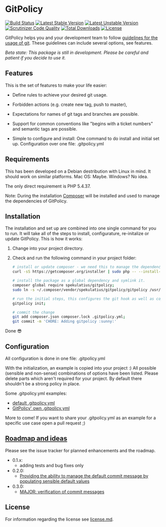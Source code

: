 GitPolicy
=========

[![Build Status](https://api.travis-ci.org/spekulatius/GitPolicy.svg?branch=master)](https://travis-ci.org/spekulatius/GitPolicy)
[![Latest Stable Version](https://poser.pugx.org/spekulatius/gitpolicy/version.svg)](https://github.com/spekulatius/gitpolicy/releases)
[![Latest Unstable Version](https://poser.pugx.org/spekulatius/gitpolicy/v/unstable.svg)](https://packagist.org/packages/spekulatius/gitpolicy)
[![Scrutinizer Code Quality](https://img.shields.io/scrutinizer/g/spekulatius/gitpolicy.svg)](https://scrutinizer-ci.com/g/spekulatius/gitpolicy?branch=master)
[![Total Downloads](https://poser.pugx.org/spekulatius/gitpolicy/downloads.svg)](https://packagist.org/packages/spekulatius/gitpolicy)
[![License](https://poser.pugx.org/spekulatius/gitpolicy/license.svg)](https://github.com/spekulatius/gitpolicy/blob/master/license.md)

GitPolicy helps you and your development team to follow [guidelines for the usage of git](https://github.com/spekulatius/gitpolicy). These guidelines can include several options, see features.

*Beta state: This package is still in development. Please be careful and patient if you decide to use it.*


Features
--------

This is the set of features to make your life easier:

 * Define rules to achieve your desired git usage.

  * Forbidden actions (e.g. create new tag, push to master),

  * Expectations for names of git tags and branches are possible.

  * Support for common conventions like "begins with a ticket numbers" and semantic tags are possible.

 * Simple to configure and install: One command to do install and initial set up. Configuration over one file: .gitpolicy.yml


Requirements
------------

This has been developed on a Debian destribution with Linux in mind. It should work on similar platforms. Mac OS: Maybe. Windows? No idea.

The only direct requirement is PHP 5.4.37.

Note: During the installation [Composer](https://getcomposer.org) will be installed and used to manage the dependencies of GitPolicy.


Installation
------------

The installation and set up are combined into one single command for you to run. It will take all of the steps to install, configurature, re-initalize or update GitPolicy. This is how it works:

1. Change into your project directory.

2. Check and run the following command in your project folder:

    ```bash
    # install or update composer - we need this to manage the dependencies
    curl -sS https://getcomposer.org/installer | sudo php -- --install-dir=/usr/local/bin --filename=composer;

    # install the package as a global dependency and symlink it.
    composer global require spekulatius/gitpolicy;
    sudo ln -s ~/.composer/vendor/spekulatius/gitpolicy/gitpolicy /usr/local/bin/gitpolicy;

    # run the initial steps, this configures the git hook as well as copies the initial config file into your project.
    gitpolicy init;

    # commit the change
    git add composer.json composer.lock .gitpolicy.yml;
    git commit -m 'CHORE: Adding gitpolicy :sunny:'
    ```

Done :sunglasses:

Configuration
-------------

All configuration is done in one file: .gitpolicy.yml

With the initialization, an example is copied into your project :) All possible (sensible and non-sense) combinations of options have been listed. Please delete parts which aren't required for your project. By default there shouldn't be a strong policy in place.

Some .gitpolicy.yml examples:

 * [default .gitpolicy.yml](https://github.com/spekulatius/gitpolicy/blob/master/templates/.gitpolicy.yml)
 * [GitPolicy' own .gitpolicy.yml](https://github.com/spekulatius/gitpolicy/blob/master/.gitpolicy.yml)

More to come! If you want to share your .gitpolicy.yml as an example for a specific use case open a pull request ;)


[Roadmap and ideas](https://github.com/spekulatius/GitPolicy/issues)
-----------------

Please see the issue tracker for planned enhancements and the roadmap.

 * 0.1.x:
   * adding tests and bug fixes only
 * 0.2.0:
   * [Providing the ability to manage the default commit message by populating sensible default values](https://github.com/spekulatius/GitPolicy/issues/5)
 * 0.3.0:
   * [MAJOR: verification of commit messages](https://github.com/spekulatius/GitPolicy/issues/6)


License
-------

For information regarding the license see [license.md](https://github.com/spekulatius/GitPolicy/blob/master/license.md).
